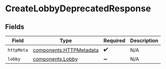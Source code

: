 # CreateLobbyDeprecatedResponse


## Fields

| Field                                                              | Type                                                               | Required                                                           | Description                                                        |
| ------------------------------------------------------------------ | ------------------------------------------------------------------ | ------------------------------------------------------------------ | ------------------------------------------------------------------ |
| `httpMeta`                                                         | [components.HTTPMetadata](../../models/components/httpmetadata.md) | :heavy_check_mark:                                                 | N/A                                                                |
| `lobby`                                                            | [components.Lobby](../../models/components/lobby.md)               | :heavy_minus_sign:                                                 | N/A                                                                |